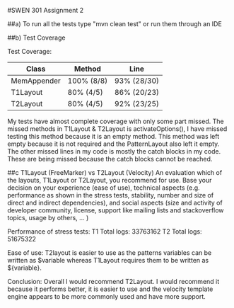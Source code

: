 #SWEN 301 Assignment 2

##a)
To run all the tests type "mvn clean test" or run them through an IDE

##b) Test Coverage

Test Coverage:

|Class|Method|Line|
|---|---|---|
|MemAppender|100% (8/8)|93% (28/30)|
|T1Layout|80% (4/5)|86% (20/23)|
|T2Layout|80% (4/5)|92% (23/25) |

My tests have almost complete coverage with only some part missed. The missed methods in T1Layout & T2Layout is activateOptions(), I have missed testing this method because it is an empty method.
This method was left empty because it is not required and the PatternLayout also left it empty.
The other missed lines in my code is mostly the catch blocks in my code. These are being missed because the catch blocks cannot be reached.

##c T1Layout (FreeMarker) vs T2Layout (Velocity)
An evaluation which of the layouts, T1Layout or T2Layout, you recommend for use. Base your decision on your experience (ease of use), technical aspects (e.g. performance as shown in the stress tests, stability, number and size of direct and indirect dependencies), and social aspects (size and activity of developer community, license, support like mailing lists and stackoverflow topics, usage by others, … ) 

Performance of stress tests:
T1 Total logs: 33763162
T2 Total logs: 51675322

Ease of use:
T2layout is easier to use as the patterns variables can be written as $variable whereas T1Layout requires them to be written as ${variable}.

Conclusion:
Overall I would recommend T2Layout. I would recommend it because it performs better, it is easier to use and the velocity template engine appears to be more commonly used and have more support.
